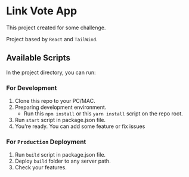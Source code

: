 # Link Vote App

This project created for some challenge.

Project based by `React` and `TailWind`.

## Available Scripts

In the project directory, you can run:

### For Development

1. Clone this repo to your PC/MAC.
2. Preparing development environment.
   - Run this `npm install` or this `yarn install` script on the repo root.
3. Run `start` script in package.json file.
4. You're ready. You can add some feature or fix issues

### For `Production` Deployment

1. Run `build` script in package.json file.
2. Deploy `build` folder to any server path.
3. Check your features.
